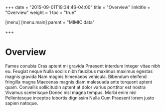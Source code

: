 +++
date = "2015-09-01T19:34:46-04:00"
title = "Overview"
linktitle = "Overview"
weight = 1
toc = "true"

[menu]
  [menu.main]
    parent = "MIMIC data"

+++

# Overview

Fames conubia Cras aptent mi gravida Praesent interdum Integer vitae nibh eu. Feugiat neque Nulla sociis nibh faucibus maximus maximus egestas magnis gravida Nam magnis himenaeos vehicula. Bibendum eleifend fringilla magna Maecenas magnis diam malesuada ante torquent aptent quam. Convallis sollicitudin aptent at dolor varius porttitor est nostra Vivamus scelerisque Donec nisl magna tempus. Morbi enim nisl Pellentesque inceptos lobortis dignissim Nulla Cum Praesent lorem justo sapien natoque.

